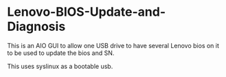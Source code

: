 # Lenovo-BIOS-Update-and-Diagnosis

This is an AIO GUI to allow one USB drive to have several Lenovo bios on it to be used to update the bios and SN.

This uses syslinux as a bootable usb. 

